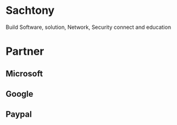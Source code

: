 # Sachtony
Build Software, solution, Network, Security connect and education

# Partner
## Microsoft
## Google
## Paypal
